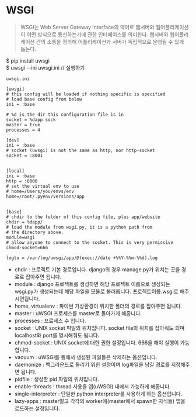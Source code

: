 # WSGI
> WSGI는 Web Server Gateway Interface의 약어로 웹서버와 웹어플리케이션이 어떤 방식으로 통신하는가에 관한 인터페이스를 의미한다. 웹서버와 웹어플리케이션 간의 소통을 정의해 어플리케이션과 서버가 독립적으로 운영될 수 있게 돕는다. 
  
$ pip install uwsgi   
$ uwsgi --ini uwsgi.ini // 실행하기  
  

```uwsgi
uwsgi.ini

[uwsgi]
# this config will be loaded if nothing specific is specified
# load base config from below
ini = :base

# %d is the dir this configuration file is in
socket = %dapp.sock
master = true
processes = 4

[dev]
ini = :base
# socket (uwsgi) is not the same as http, nor http-socket
socket = :8001


[local]
ini = :base
http = :8000
# set the virtual env to use
# home=/Users/you/envs/env
home=/root/.pyenv/versions/app


[base]
# chdir to the folder of this config file, plus app/website
chdir = %dapp/
# load the module from wsgi.py, it is a python path from 
# the directory above.
module=wsgi
# allow anyone to connect to the socket. This is very permissive
chmod-socket=666

logto = /var/log/uwsgi/app/@(exec://date +%%Y-%%m-%%d).log

```

* chdir : 프로젝트 기본 경로입니다. django의 경우 manage.py가 위치는 곳을 경로로 잡아주면 됩니다.
* module : django 프로젝트를 생성하면 해당 프로젝트 이름으로 생성되는 wsgi.py가 생성되는데 해당 파일을 모듈로 불러옵니다. 프로젝트이름.wsgi로 해주시면됩니다.
* home, virtualenv : 파이썬 가상환경이 위치한 폴더의 경로를 잡아주면 됩니다.
* master : uWSGI 프로세스를 master로 돌아가게 해줍니다.
* processes : 프로세스 수 입니다.
* socket : UNIX socket 파일의 위치입니다. socket file의 위치를 잡아줘도 되며 localhost와 port를 명시해줘도 됩니다.
* chmod-socket : UNIX socket에 대한 권한 설정입니다. 666을 해야 실행이 가능합니다.
* vacuum : uWSGI를 통해서 생성된 파일들은 삭제하는 옵션입니다.
* daemonize : 백그라운드로 돌리기 위한 설정이며 log파일을 남길 경로를 지정해주면 됩니다.
* pidfile : 생성할 pid 파일의 위치입니다.
* enable-threads : thread 사용을 앱(uWSGI) 내에서 가능하게 해줍니다.
* single-interpreter : 단일한 python interpreter를 사용하게 하는 옵션입니다.
* lazy-apps : master말고 각각의 worker에(master에서 spawn한 자식들) 앱을 로드하는 설정입니다.
